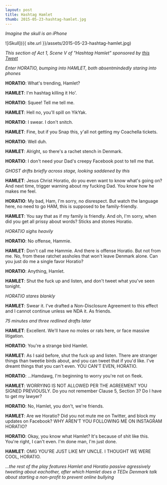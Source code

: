 ```yaml
---
layout: post
title: Hashtag Hamlet
thumb: 2015-05-23-hashtag-hamlet.jpg
---
```


*Imagine the skull is an iPhone*

![iSkull]({{ site.url }}/assets/2015-05-23-hashtag-hamlet.jpg)

*This section of Act 1, Scene V of "Hashtag Hamlet" sponsored by [this Tweet](https://twitter.com/acityinohio/status/601250943078764544)*

*Enter HORATIO, bumping into HAMLET, both absentmindedly staring into phones*

**HORATIO**: What's trending, Hamlet?

**HAMLET**: I'm hashtag killing it Ho'.

**HORATIO**: Squee! Tell me tell me.

**HAMLET**: Hell no, you'll spill on YikYak.

**HORATIO**: I swear. I don't snitch.

**HAMLET**: Fine, but if you Snap this, y'all not getting my Coachella tickets.

**HORATIO**: Well duh. 

**HAMLET**: Alright, so there's a rachet stench in Denmark.

**HORATIO**: I don't need your Dad's creepy Facebook post to tell me that.

*GHOST drifts briefly across stage, looking saddened by this*

**HAMLET**: Jesus Christ Horatio, do you even want to know what's going on? And next time, trigger warning about my fucking Dad. You know how he makes me feel.

**HORATIO**: My bad, Ham, I'm sorry, no disrespect. But watch the language here, no need to go HAM, this is supposed to be family-friendly.

**HAMLET**: You say that as if my family is friendly. And oh, I'm sorry, when did you get all prissy about words? Sticks and stones Horatio.

*HORATIO sighs heavily*

**HORATIO**: No offense, Hammie.

**HAMLET**: Don't call me Hammie. And there is offense Horatio. But not from me. No, from these ratchet assholes that won't leave Denmark alone. Can you just do me a single favor Horatio?

**HORATIO**: Anything, Hamlet.

**HAMLET**: Shut the fuck up and listen, and don't tweet what you've seen tonight. 

*HORATIO stares blankly*

**HAMLET**: Swear it. I've drafted a Non-Disclosure Agreement to this effect and I cannot continue unless we NDA it. As friends.

*75 minutes and three redlined drafts later*

**HAMLET**: Excellent. We'll have no moles or rats here, or face massive litigation.

**HORATIO**: You're a strange bird Hamlet.

**HAMLET**: As I said before, shut the fuck up and listen. There are stranger things than tweetie birds about, and you can tweet that if you'd like. I've dreamt things that you can't even. YOU CAN'T EVEN, HORATIO.

**HORATIO**: ...Hamdawg, I'm beginning to worry you're not on fleek.

**HAMLET**: WORRYING IS NOT ALLOWED PER THE AGREEMENT YOU SIGNED PREVIOUSLY. Do you not remember Clause 5, Section 3? Do I have to get my lawyer?

**HORATIO**: No, Hamlet, you don't, we're friends.

**HAMLET**: Are we Horatio? Did you not mute me on Twitter, and block my updates on Facebook? WHY AREN'T YOU FOLLOWING ME ON INSTAGRAM HORATIO?

**HORATIO**: Okay, you know what Hamlet? It's because of shit like this. You're right, I can't even. I'm done man, I'm just done.

**HAMLET**: OMG YOU'RE JUST LIKE MY UNCLE. I THOUGHT WE WERE COOL, HORATIO.

*...the rest of the play features Hamlet and Horatio passive agressively tweeting about eachother, after which Hamlet does a TEDx Denmark talk about starting a non-profit to prevent online bullying*
